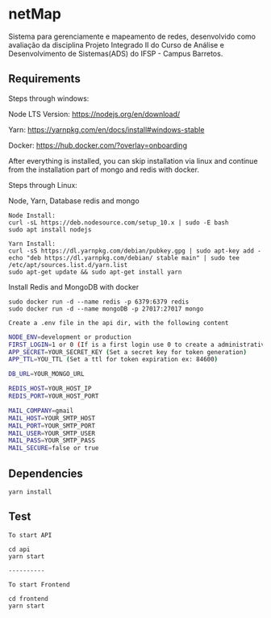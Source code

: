 # netMap

Sistema para gerenciamente e mapeamento de redes, desenvolvido como avaliação da disciplina Projeto Integrado II do Curso de Análise e Desenvolvimento de Sistemas(ADS) do IFSP - Campus Barretos.


## Requirements 

Steps through windows:

Node LTS Version: https://nodejs.org/en/download/
&nbsp;&nbsp;


Yarn: https://yarnpkg.com/en/docs/install#windows-stable
&nbsp;&nbsp;


Docker: https://hub.docker.com/?overlay=onboarding

After everything is installed, you can skip installation via linux and continue from the installation part of mongo and redis with docker.

Steps through Linux:

Node, Yarn, Database redis and mongo

```shell
Node Install: 
curl -sL https://deb.nodesource.com/setup_10.x | sudo -E bash 
sudo apt install nodejs
```

```shell
Yarn Install: 
curl -sS https://dl.yarnpkg.com/debian/pubkey.gpg | sudo apt-key add -
echo "deb https://dl.yarnpkg.com/debian/ stable main" | sudo tee /etc/apt/sources.list.d/yarn.list
sudo apt-get update && sudo apt-get install yarn
```

Install Redis and MongoDB with docker

```shell
sudo docker run -d --name redis -p 6379:6379 redis
sudo docker run -d --name mongoDB -p 27017:27017 mongo
```
```shell
Create a .env file in the api dir, with the following content
```

```bash
NODE_ENV=development or production
FIRST_LOGIN=1 or 0 (If is a first login use 0 to create a administrative user)
APP_SECRET=YOUR_SECRET_KEY (Set a secret key for token generation)
APP_TTL=YOU_TTL (Set a ttl for token expiration ex: 84600)

DB_URL=YOUR_MONGO_URL

REDIS_HOST=YOUR_HOST_IP
REDIS_PORT=YOUR_HOST_PORT

MAIL_COMPANY=gmail
MAIL_HOST=YOUR_SMTP_HOST
MAIL_PORT=YOUR_SMTP_PORT
MAIL_USER=YOUR_SMTP_USER
MAIL_PASS=YOUR_SMTP_PASS
MAIL_SECURE=false or true
```

## Dependencies

```shell
yarn install
```

## Test

```shell
To start API

cd api
yarn start

----------

To start Frontend

cd frontend
yarn start
```


